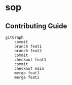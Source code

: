 # sop

## Contributing Guide

```mermaid
gitGraph
    commit
    branch feat1
    branch feat2
    commit
    checkout feat1
    commit
    checkout main
    merge feat1
    merge feat2
```
